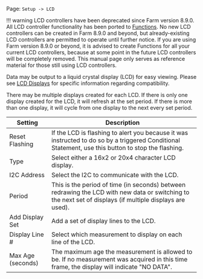 Page\: `Setup -> LCD`

!!! warning
    LCD controllers have been deprecated since Farm version 8.9.0. All LCD controller functionality has been ported to [Functions](Functions.md). No new LCD controllers can be created in Farm 8.9.0 and beyond, but already-existing LCD controllers are permitted to operate until further notice. If you are using Farm version 8.9.0 or beyond, it is advised to create Functions for all your current LCD controllers, because at some point in the future LCD controllers will be completely removed. This manual page only serves as reference material for those still using LCD controllers.

Data may be output to a liquid crystal display (LCD) for easy viewing. Please see [LCD Displays](Device-Notes.md#lcd-displays) for specific information regarding compatibility.

There may be multiple displays created for each LCD. If there is only one display created for the LCD, it will refresh at the set period. If there is more than one display, it will cycle from one display to the next every set period.

<table>
<thead>
<tr class="header">
<th>Setting</th>
<th>Description</th>
</tr>
</thead>
<tbody>
<tr>
<td>Reset Flashing</td>
<td>If the LCD is flashing to alert you because it was instructed to do so by a triggered Conditional Statement, use this button to stop the flashing.</td>
</tr>
<tr>
<td>Type</td>
<td>Select either a 16x2 or 20x4 character LCD display.</td>
</tr>
<tr>
<td>I2C Address</td>
<td>Select the I2C to communicate with the LCD.</td>
</tr>
<tr>
<td>Period</td>
<td>This is the period of time (in seconds) between redrawing the LCD with new data or switching to the next set of displays (if multiple displays are used).</td>
</tr>
<tr>
<td>Add Display Set</td>
<td>Add a set of display lines to the LCD.</td>
</tr>
<tr>
<td>Display Line #</td>
<td>Select which measurement to display on each line of the LCD.</td>
</tr>
<tr>
<td>Max Age (seconds)</td>
<td>The maximum age the measurement is allowed to be. If no measurement was acquired in this time frame, the display will indicate &quot;NO DATA&quot;.</td>
</tr>
</tbody>
</table>